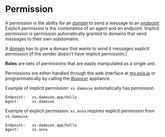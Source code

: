 # Permission

A *permission* is the ability for an [*domain*][domain] to send a message to an [*endpoint*][endpoint]. Explicit permission is the combination of an agent and an endpoint. Implicit permission is permission automatically granted to domains that send messages to their own subdomains. 

A [domain][domain] has to give a domain that wants to send it messages explicit permission (if the sender doesn't have implicit permission.)

**Roles** are sets of permissions that are easily manipulated as a single unit. 

Permissions are either handled through the web interface at [my.exis.io](https://my.exis.io) or programmatically by calling the [*Bouncer*][bouncer] appliance.

<!-- A certificate, public key, and private key that tie the name of the allowed party to an endpoint. Certificate that consists of an [[endpoint|Endpoint]], the public key of its holder, and a signature by the issuing party. A permission object is only required for *horizontal* and *upward* endpoints. -->

Example of implicit permission: `xs.damouse` automatically has permission.

```
Endpoint:   xs.damouse.app/hello
Agent:      xs.damouse
```

Example of explicit permission: `xs.anna` requires explicit permission from `xs.damouse`.

```
Endpoint:   xs.damouse.app/hello
Agent:      xs.anna
```

<!-- 
## Granting Permissions

## Permission Flows

Flows which relate to the ability of agents to make calls. 

### Challenge Flow

The process by which a sender proves to intermediate nodes that the given message is expected by a set of receivers. 

* Domain *xs.a* sends message to unowned domain *xs.b*
* Node holds message and replies with **CHALLENGE**
* Client returns **RESPONSE**
* Node holds public key of permissions object. 

Is a set of held messages a vulurability?

**CHALLENGE** contains a nonce. 

**RESPONSE** is a permissions certificate: ([*endpointset*], *certificate*).

#### Pull Flow

The process by which an agent requests permission for a given endpoint. 

#### Push Flow

The process by which a domain offers an agent permissions.

#### Permission Revocation Flow

The process by which a permission or set of permissions is removed from an agent. Again, either revocation lists, OCSP, or auth-hosted checking.
 -->

<!-- Reference for TOC -->

[message]:/pages/riffle/Message.md
[agent]:/pages/riffle/Agent.md
[node]:/pages/fabric/Node.md
[fabric]:/pages/fabric/Fabric.md
[domain]:/pages/riffle/Domain.md
[action]:/pages/riffle/Agent.md
[endpoint]:/pages/riffle/Endpoint.md
[samples]:/pages/samples/Samples.md

[auth]:/pages/appliances/Auth-Appliance.md
[bouncer]:/pages/appliances/Bouncer-Appliance.md

[perm]:/pages/security/Permission.md


